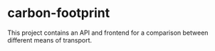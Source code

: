 # carbon-footprint
This project contains an API and frontend for a comparison between different means of transport.
